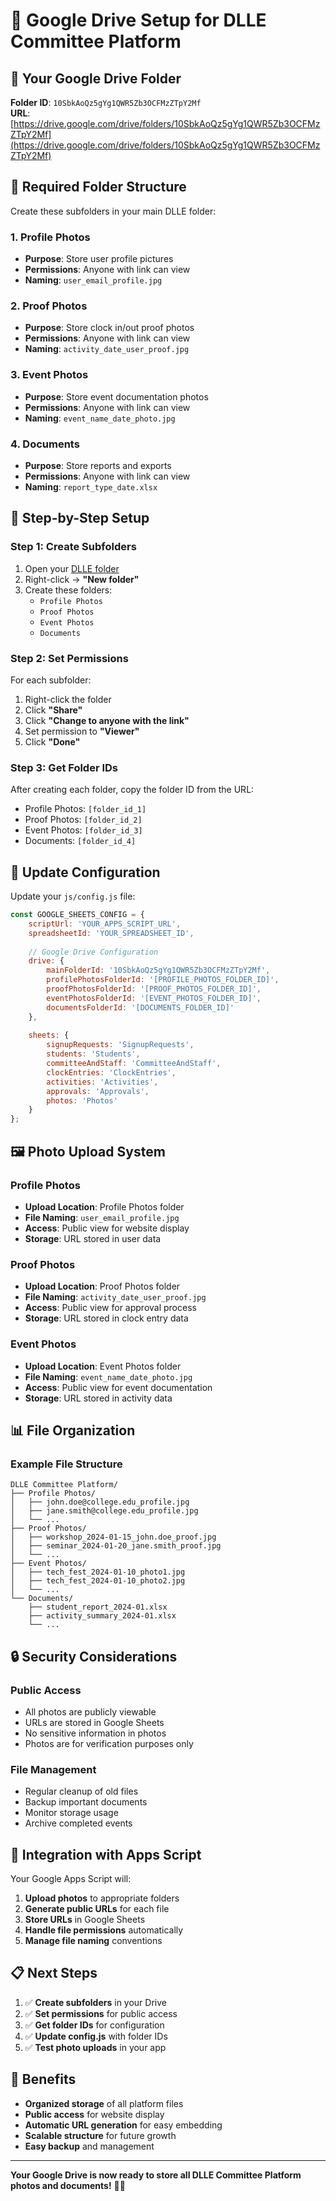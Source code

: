 # 📁 Google Drive Setup for DLLE Committee Platform

## 🎯 **Your Google Drive Folder**
**Folder ID**: `10SbkAoQz5gYg1QWR5Zb3OCFMzZTpY2Mf`  
**URL**: [https://drive.google.com/drive/folders/10SbkAoQz5gYg1QWR5Zb3OCFMzZTpY2Mf](https://drive.google.com/drive/folders/10SbkAoQz5gYg1QWR5Zb3OCFMzZTpY2Mf)

## 📂 **Required Folder Structure**

Create these subfolders in your main DLLE folder:

### **1. Profile Photos**
- **Purpose**: Store user profile pictures
- **Permissions**: Anyone with link can view
- **Naming**: `user_email_profile.jpg`

### **2. Proof Photos**
- **Purpose**: Store clock in/out proof photos
- **Permissions**: Anyone with link can view
- **Naming**: `activity_date_user_proof.jpg`

### **3. Event Photos**
- **Purpose**: Store event documentation photos
- **Permissions**: Anyone with link can view
- **Naming**: `event_name_date_photo.jpg`

### **4. Documents**
- **Purpose**: Store reports and exports
- **Permissions**: Anyone with link can view
- **Naming**: `report_type_date.xlsx`

## 🔧 **Step-by-Step Setup**

### **Step 1: Create Subfolders**
1. Open your [DLLE folder](https://drive.google.com/drive/folders/10SbkAoQz5gYg1QWR5Zb3OCFMzZTpY2Mf)
2. Right-click → **"New folder"**
3. Create these folders:
   - `Profile Photos`
   - `Proof Photos`
   - `Event Photos`
   - `Documents`

### **Step 2: Set Permissions**
For each subfolder:
1. Right-click the folder
2. Click **"Share"**
3. Click **"Change to anyone with the link"**
4. Set permission to **"Viewer"**
5. Click **"Done"**

### **Step 3: Get Folder IDs**
After creating each folder, copy the folder ID from the URL:
- Profile Photos: `[folder_id_1]`
- Proof Photos: `[folder_id_2]`
- Event Photos: `[folder_id_3]`
- Documents: `[folder_id_4]`

## 📝 **Update Configuration**

Update your `js/config.js` file:

```javascript
const GOOGLE_SHEETS_CONFIG = {
    scriptUrl: 'YOUR_APPS_SCRIPT_URL',
    spreadsheetId: 'YOUR_SPREADSHEET_ID',
    
    // Google Drive Configuration
    drive: {
        mainFolderId: '10SbkAoQz5gYg1QWR5Zb3OCFMzZTpY2Mf',
        profilePhotosFolderId: '[PROFILE_PHOTOS_FOLDER_ID]',
        proofPhotosFolderId: '[PROOF_PHOTOS_FOLDER_ID]',
        eventPhotosFolderId: '[EVENT_PHOTOS_FOLDER_ID]',
        documentsFolderId: '[DOCUMENTS_FOLDER_ID]'
    },
    
    sheets: {
        signupRequests: 'SignupRequests',
        students: 'Students',
        committeeAndStaff: 'CommitteeAndStaff',
        clockEntries: 'ClockEntries',
        activities: 'Activities',
        approvals: 'Approvals',
        photos: 'Photos'
    }
};
```

## 🖼️ **Photo Upload System**

### **Profile Photos**
- **Upload Location**: Profile Photos folder
- **File Naming**: `user_email_profile.jpg`
- **Access**: Public view for website display
- **Storage**: URL stored in user data

### **Proof Photos**
- **Upload Location**: Proof Photos folder
- **File Naming**: `activity_date_user_proof.jpg`
- **Access**: Public view for approval process
- **Storage**: URL stored in clock entry data

### **Event Photos**
- **Upload Location**: Event Photos folder
- **File Naming**: `event_name_date_photo.jpg`
- **Access**: Public view for event documentation
- **Storage**: URL stored in activity data

## 📊 **File Organization**

### **Example File Structure**
```
DLLE Committee Platform/
├── Profile Photos/
│   ├── john.doe@college.edu_profile.jpg
│   ├── jane.smith@college.edu_profile.jpg
│   └── ...
├── Proof Photos/
│   ├── workshop_2024-01-15_john.doe_proof.jpg
│   ├── seminar_2024-01-20_jane.smith_proof.jpg
│   └── ...
├── Event Photos/
│   ├── tech_fest_2024-01-10_photo1.jpg
│   ├── tech_fest_2024-01-10_photo2.jpg
│   └── ...
└── Documents/
    ├── student_report_2024-01.xlsx
    ├── activity_summary_2024-01.xlsx
    └── ...
```

## 🔒 **Security Considerations**

### **Public Access**
- All photos are publicly viewable
- URLs are stored in Google Sheets
- No sensitive information in photos
- Photos are for verification purposes only

### **File Management**
- Regular cleanup of old files
- Backup important documents
- Monitor storage usage
- Archive completed events

## 🚀 **Integration with Apps Script**

Your Google Apps Script will:
1. **Upload photos** to appropriate folders
2. **Generate public URLs** for each file
3. **Store URLs** in Google Sheets
4. **Handle file permissions** automatically
5. **Manage file naming** conventions

## 📋 **Next Steps**

1. ✅ **Create subfolders** in your Drive
2. ✅ **Set permissions** for public access
3. ✅ **Get folder IDs** for configuration
4. ✅ **Update config.js** with folder IDs
5. ✅ **Test photo uploads** in your app

## 🎯 **Benefits**

- **Organized storage** of all platform files
- **Public access** for website display
- **Automatic URL generation** for easy embedding
- **Scalable structure** for future growth
- **Easy backup** and management

---

**Your Google Drive is now ready to store all DLLE Committee Platform photos and documents!** 📁✨ 